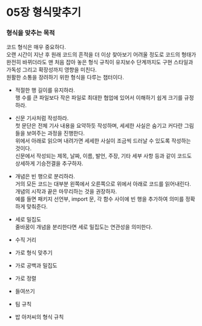 # 05장 형식맞추기

### 형식을 맞추는 목적
코드 형식은 매우 중요하다.</br>
오랜 시간이 지난 후 원래 코드의 흔적을 더 이상 찾아보기 어려울 정도로 코드의 형태가 완전히 바뀌더라도 맨 처음 잡아 놓은 형식 규칙이 유지보수 단계까지도 구현 스타일과 가독성 그리고 확장성까지 영향을 미친다.</br>
원활한 소통을 장려하기 위한 형식을 다루는 챕터이다.</br>


- 적절한 행 길이를 유지하라.</br>
행 수를 큰 파일보다 작은 파일로 최대한 협업에 있어서 이해하기 쉽게 크기를 규정하라.</br>


- 신문 기사처럼 작성하라.</br>
첫 문단은 전체 기사 내용을 요약하듯 작성하며, 세세한 사실은 숨기고 커다란 그림들을 보여주는 과정을 진행한다.</br>
위에서 아래로 읽으며 내려가면 세세한 사실이 조금씩 드러날 수 있도록 작성하는 것이다.</br>
신문에서 작성되는 제목, 날짜, 이름, 발언, 주장, 기타 세부 사항 등과 같이 코드도 상세하게 기승전결을 추구하자.</br>


- 개념은 빈 행으로 분리하라.</br>
거의 모든 코드는 대부분 왼쪽에서 오른쪽으로 위에서 아래로 코드를 읽어내린다.</br>
개념의 시작과 끝은 마무리하는 것을 권장하자.</br>
예를 들면 패키지 선언부, import 문, 각 함수 사이에 빈 행을 추가하여 의미를 정확하게 맞춰준다.</br>


- 세로 밀집도</br>
줄바꿈이 개념을 분리한다면 세로 밀집도는 연관성을 의미한다.</br>


- 수직 거리</br>



- 가로 형식 맞추기</br>



- 가로 공백과 밀집도</br>



- 가로 정렬</br>



- 들여쓰기</br>



- 팀 규칙</br>



- 밥 아저씨의 형식 규칙</br>



